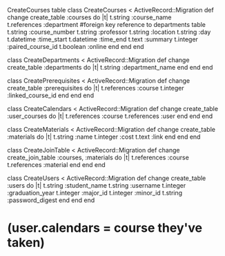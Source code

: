 CreateCourses table
class CreateCourses < ActiveRecord::Migration
  def change
    create_table :courses do |t| 
    	t.string :course_name							
    	t.references :department #foreign key reference to departments table
    	t.string :course_number 
    	t.string :professor
    	t.string :location
        t.string :day
    	t.datetime :time_start
    	t.datetime :time_end
    	t.text :summary
    	t.integer :paired_course_id
    	t.boolean :online
    end
  end
end


class CreateDepartments < ActiveRecord::Migration
  def change
    create_table :departments do |t|
    	t.string :department_name
    end
  end
end



class CreatePrerequisites < ActiveRecord::Migration
  def change
    create_table :prerequisites do |t|
    	t.references :course
    	t.integer :linked_course_id
    end
  end
end

class CreateCalendars < ActiveRecord::Migration
  def change
    create_table :user_courses do |t|
    	t.references :course
    	t.references :user
    end
  end
end


class CreateMaterials < ActiveRecord::Migration
  def change
    create_table :materials do |t|
    	t.string :name
    	t.integer :cost
    	t.text :link
    end
  end
end




class CreateJoinTable < ActiveRecord::Migration
  def change
    create_join_table :courses, :materials do |t|
     	t.references :course
     	t.references :material
    end
  end
end




class CreateUsers < ActiveRecord::Migration
  def change
    create_table :users do |t|
    	t.string :student_name
    	t.string :username
    	t.integer :graduation_year
    	t.integer :major_id
    	t.integer :minor_id
    	t.string :password_digest
    end
  end
end

# (user.calendars = course they've taken)

